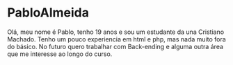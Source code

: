 # PabloAlmeida
Olá, meu nome é Pablo, tenho 19 anos e sou um estudante da una Cristiano Machado.
Tenho um pouco experiencia em html e php, mas nada muito fora do básico. 
No futuro quero trabalhar com Back-ending e alguma outra área que me interesse ao longo do curso.
